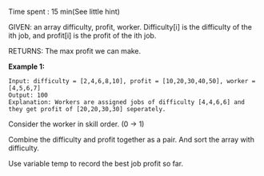 Time spent : 15 min(See little hint)

GIVEN: an array difficulty, profit, worker. Difficulty[i] is the difficulty of the ith job, and profit[i] is the profit of the ith job.

RETURNS: The max profit we can make.

**Example 1:**

```
Input: difficulty = [2,4,6,8,10], profit = [10,20,30,40,50], worker = [4,5,6,7]
Output: 100 
Explanation: Workers are assigned jobs of difficulty [4,4,6,6] and they get profit of [20,20,30,30] seperately.
```



Consider the worker in skill order. (0 -> 1)

Combine the difficulty and profit together as a pair. And sort the array with difficulty.

Use variable temp to record the best job profit so far.